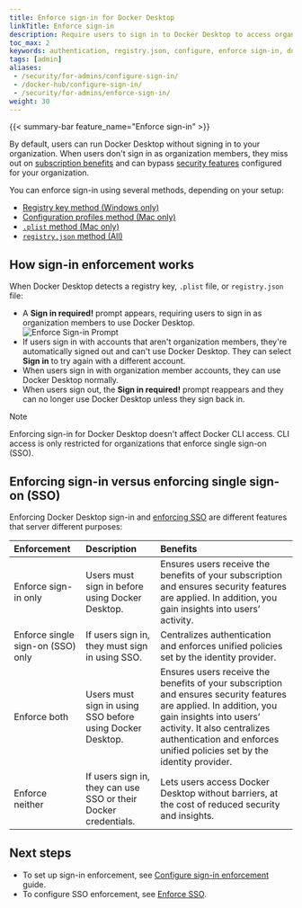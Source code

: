 ```yaml
---
title: Enforce sign-in for Docker Desktop
linkTitle: Enforce sign-in
description: Require users to sign in to Docker Desktop to access organization benefits and security features
toc_max: 2
keywords: authentication, registry.json, configure, enforce sign-in, docker desktop, security, .plist, registry key, mac, windows, organization
tags: [admin]
aliases:
 - /security/for-admins/configure-sign-in/
 - /docker-hub/configure-sign-in/
 - /security/for-admins/enforce-sign-in/
weight: 30
---
```


{{< summary-bar feature_name="Enforce sign-in" >}}

By default, users can run Docker Desktop without signing in to your organization.
When users don't sign in as organization members, they miss out on [subscription benefits](/manuals/subscription/details.md) and can bypass
[security features](/manuals/enterprise/security/hardened-desktop/_index.md) configured for your organization.

You can enforce sign-in using several methods, depending on your setup:

- [Registry key method (Windows only)](methods.md#registry-key-method-windows-only)
- [Configuration profiles method (Mac only)](methods.md#configuration-profiles-method-mac-only)
- [`.plist` method (Mac only)](methods.md#plist-method-mac-only)
- [`registry.json` method (All)](methods.md#registryjson-method-all)

## How sign-in enforcement works

When Docker Desktop detects a registry key, `.plist` file, or
`registry.json` file:

- A **Sign in required!** prompt appears, requiring users to sign
  in as organization members to use Docker Desktop. ![Enforce Sign-in
  Prompt](../../images/enforce-sign-in.png?w=400)
- If users sign in with accounts that aren't organization members, they're
  automatically signed out and can't use Docker Desktop. They can select **Sign in**
  to try again with a different account.
- When users sign in with organization member accounts, they can use Docker
  Desktop normally.
- When users sign out, the **Sign in required!** prompt reappears and they can
  no longer use Docker Desktop unless they sign back in.

> [!NOTE]
>
> Enforcing sign-in for Docker Desktop doesn't affect Docker CLI access. CLI access is only restricted for organizations that enforce single sign-on (SSO).

## Enforcing sign-in versus enforcing single sign-on (SSO)

Enforcing Docker Desktop sign-in and [enforcing SSO](/manuals/enterprise/security/single-sign-on/connect.md#optional-enforce-sso) are different features that server different purposes:


| Enforcement                       | Description                                                     | Benefits                                                                                                                                                                                                                                                   |
|:----------------------------------|:----------------------------------------------------------------|:-----------------------------------------------------------------------------------------------------------------------------------------------------------------------------------------------------------------------------------------------------------|
| Enforce sign-in only              | Users must sign in before using Docker Desktop.                 | Ensures users receive the benefits of your subscription and ensures security features are applied. In addition, you gain insights into users’ activity.                                                                                                    |
| Enforce single sign-on (SSO) only | If users sign in, they must sign in using SSO.                  | Centralizes authentication and enforces unified policies set by the identity provider.                                                                                                                                                                     |
| Enforce both                      | Users must sign in using SSO before using Docker Desktop.       | Ensures users receive the benefits of your subscription and ensures security features are applied. In addition, you gain insights into users’ activity. It also centralizes authentication and enforces unified policies set by the identity provider. |
| Enforce neither                   | If users sign in, they can use SSO or their Docker credentials. | Lets users access Docker Desktop without barriers, at the cost of reduced security and insights.                                                                                                                                                  |
## Next steps

- To set up sign-in enforcement, see [Configure sign-in enforcement](/manuals/enterprise/security/enforce-sign-in/methods.md) guide.
- To configure SSO enforcement, see [Enforce SSO](/manuals/enterprise/security/single-sign-on/connect.md).